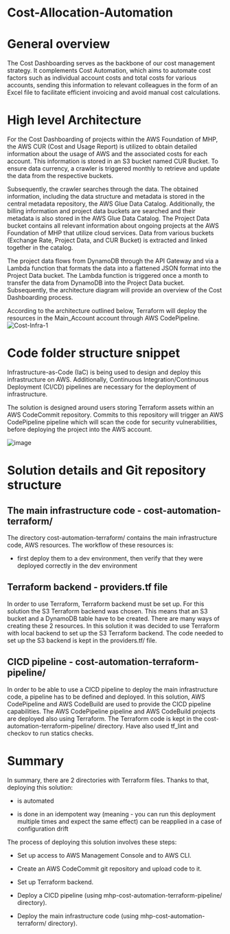# Cost-Allocation-Automation

# General overview
The Cost Dashboarding serves as the backbone of our cost management strategy. It complements Cost Automation, which aims to automate cost factors such as individual account costs and total costs for various accounts, sending this information to relevant colleagues in the form of an Excel file to facilitate efficient invoicing and avoid manual cost calculations.

# High level Architecture
For the Cost Dashboarding of projects within the AWS Foundation of MHP, the AWS CUR (Cost and Usage Report) is utilized to obtain detailed information about the usage of AWS and the associated costs for each account. This information is stored in an S3 bucket named CUR Bucket. To ensure data currency, a crawler is triggered monthly to retrieve and update the data from the respective buckets.

Subsequently, the crawler searches through the data. The obtained information, including the data structure and metadata is stored in the central metadata repository, the AWS Glue Data Catalog. Additionally, the billing information and project data buckets are searched and their metadata is also stored in the AWS Glue Data Catalog. The Project Data bucket contains all relevant information about ongoing projects at the AWS Foundation of MHP that utilize cloud services. Data from various buckets (Exchange Rate, Project Data, and CUR Bucket) is extracted and linked together in the catalog.

The project data flows from DynamoDB through the API Gateway and via a Lambda function that formats the data into a flattened JSON format into the Project Data bucket. The Lambda function is triggered once a month to transfer the data from DynamoDB into the Project Data bucket. Subsequently, the architecture diagram will provide an overview of the Cost Dashboarding process.

According to the architecture outlined below, Terraform will deploy the resources in the Main_Account account through
AWS CodePipeline.
![Cost-Infra-1](https://github.com/user-attachments/assets/586c1ce1-c3c7-435d-a2cb-be00f960a3bd)

# Code folder structure snippet
Infrastructure-as-Code (IaC) is being used to design and deploy this infrastructure on AWS. Additionally, Continuous Integration/Continuous Deployment
(CI/CD) pipelines are necessary for the deployment of infrastructure.

The solution is designed around users storing Terraform assets within an AWS CodeCommit repository. Commits to this repository will trigger an AWS CodePipeline pipeline which will scan the code for security vulnerabilities, before deploying the project into the AWS account.

![image](https://github.com/user-attachments/assets/71a9db27-0e71-4fac-b8b1-7561a08d50f3)


# Solution details and Git repository structure

## The main infrastructure code - cost-automation-terraform/

The directory cost-automation-terraform/ contains the main infrastructure code, AWS resources. The workflow of these resources is:

  - first deploy them to a dev environment, then verify that they were deployed correctly in the dev environment

## Terraform backend - providers.tf file

In order to use Terraform, Terraform backend must be set up. For this solution the S3 Terraform backend was chosen. This means that an S3 bucket and a DynamoDB table have to be created. There are many ways of creating these 2 resources. In this solution it was decided to use Terraform with local backend to set up the S3 Terraform backend. The code needed to set up the S3 backend is kept in the providers.tf/ file.

## CICD pipeline - cost-automation-terraform-pipeline/

In order to be able to use a CICD pipeline to deploy the main infrastructure code, a pipeline has to be defined and deployed. In this solution, AWS CodePipeline and AWS CodeBuild are used to provide the CICD pipeline capabilities. The AWS CodePipeline pipeline and AWS CodeBuild projects are deployed also using Terraform. The Terraform code is kept in the cost-automation-terraform-pipeline/ directory. Have also used tf_lint and checkov to run statics checks.

# Summary

In summary, there are 2 directories with Terraform files. Thanks to that, deploying this solution:

- is automated

- is done in an idempotent way (meaning - you can run this deployment multiple times and expect the same effect)
can be reapplied in a case of configuration drift

The process of deploying this solution involves these steps:

  - Set up access to AWS Management Console and to AWS CLI.

  - Create an AWS CodeCommit git repository and upload code to it.

  - Set up Terraform backend.

  - Deploy a CICD pipeline (using mhp-cost-automation-terraform-pipeline/ directory).

  - Deploy the main infrastructure code (using mhp-cost-automation-terraform/ directory).


